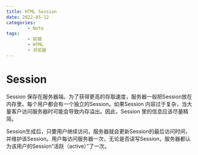 ```yaml
---
title: HTML Session
date: 2022-05-12
categories:
        - Note
tags:
        - 前端
        - HTML
        - 浏览器
---
```


# Session

Session 保存在服务器端。为了获得更高的存取速度，服务器一般把Session放在内存里。每个用户都会有一个独立的Session。如果Session 内容过于复杂，当大量客户访问服务器时可能会导致内存溢出。因此，Session 里的信息应该尽量精简。

Session生成后，只要用户继续访问，服务器就会更新Session的最后访问时间，并维护该Session。用户每访问服务器一次，无论是否读写Session，服务器都认为该用户的Session“活跃（active）”了一次。